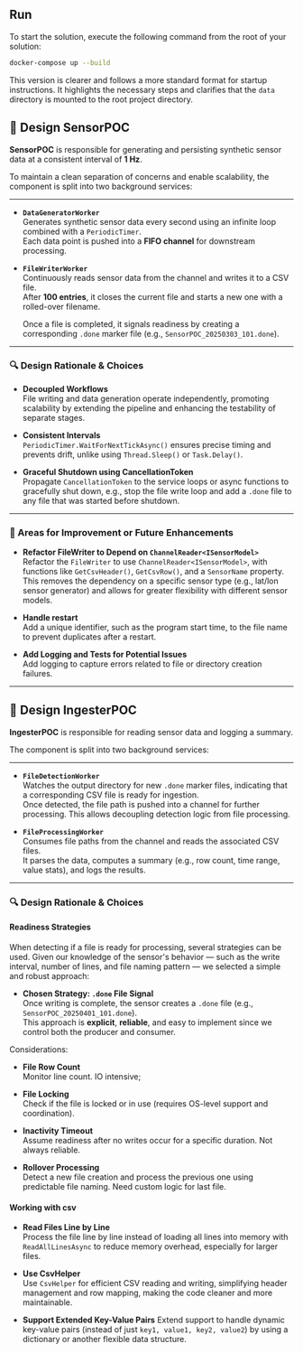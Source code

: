 ## Run

To start the solution, execute the following command from the root of your solution:

```bash
docker-compose up --build
```

This version is clearer and follows a more standard format for startup instructions. It highlights the necessary steps and clarifies that the `data` directory is mounted to the root project directory.


## 🧩 Design SensorPOC

**SensorPOC** is responsible for generating and persisting synthetic sensor data at a consistent interval of **1 Hz**.

To maintain a clean separation of concerns and enable scalability, the component is split into two background services:

---

- **`DataGeneratorWorker`**  
  Generates synthetic sensor data every second using an infinite loop combined with a `PeriodicTimer`.  
  Each data point is pushed into a **FIFO channel** for downstream processing.

- **`FileWriterWorker`**  
  Continuously reads sensor data from the channel and writes it to a CSV file.  
  After **100 entries**, it closes the current file and starts a new one with a rolled-over filename.

  Once a file is completed, it signals readiness by creating a corresponding `.done` marker file (e.g., `SensorPOC_20250303_101.done`).

---

### 🔍 Design Rationale & Choices

- **Decoupled Workflows**  
  File writing and data generation operate independently, promoting scalability by extending the pipeline and enhancing the testability of separate stages.

- **Consistent Intervals**  
  `PeriodicTimer.WaitForNextTickAsync()` ensures precise timing and prevents drift, unlike using `Thread.Sleep()` or `Task.Delay()`.

- **Graceful Shutdown using CancellationToken**  
  Propagate `CancellationToken` to the service loops or async functions to gracefully shut down, e.g., stop the file write loop and add a `.done` file to any file that was started before shutdown.

---

### 🔧 Areas for Improvement or Future Enhancements

- **Refactor FileWriter to Depend on `ChannelReader<ISensorModel>`**  
  Refactor the `FileWriter` to use `ChannelReader<ISensorModel>`, with functions like `GetCsvHeader()`, `GetCsvRow()`, and a `SensorName` property. This removes the dependency on a specific sensor type (e.g., lat/lon sensor generator) and allows for greater flexibility with different sensor models.

- **Handle restart**  
  Add a unique identifier, such as the program start time, to the file name to prevent duplicates after a restart.

- **Add Logging and Tests for Potential Issues**  
  Add logging to capture errors related to file or directory creation failures.

---

## 🧩 Design IngesterPOC

**IngesterPOC** is responsible for reading sensor data and logging a summary.

The component is split into two background services:

---
- **`FileDetectionWorker`**  
  Watches the output directory for new `.done` marker files, indicating that a corresponding CSV file is ready for ingestion.  
  Once detected, the file path is pushed into a channel for further processing. This allows decoupling detection logic from file processing.

- **`FileProcessingWorker`**  
  Consumes file paths from the channel and reads the associated CSV files.  
  It parses the data, computes a summary (e.g., row count, time range, value stats), and logs the results.

---

### 🔍 Design Rationale & Choices

#### Readiness Strategies

When detecting if a file is ready for processing, several strategies can be used. Given our knowledge of the sensor's behavior — such as the write interval, number of lines, and file naming pattern — we selected a simple and robust approach:

- **Chosen Strategy: `.done` File Signal**  
  Once writing is complete, the sensor creates a `.done` file (e.g., `SensorPOC_20250401_101.done`).  
  This approach is **explicit**, **reliable**, and easy to implement since we control both the producer and consumer.

Considerations:
- **File Row Count**  
  Monitor line count. IO intensive;

- **File Locking**  
  Check if the file is locked or in use (requires OS-level support and coordination).

- **Inactivity Timeout**  
  Assume readiness after no writes occur for a specific duration. Not always reliable.

- **Rollover Processing**  
  Detect a new file creation and process the previous one using predictable file naming. Need custom logic for last file. 

#### Working with csv

- **Read Files Line by Line**  
  Process the file line by line instead of loading all lines into memory with `ReadAllLinesAsync` to reduce memory overhead, especially for larger files.

- **Use CsvHelper**  
  Use `CsvHelper` for efficient CSV reading and writing, simplifying header management and row mapping, making the code cleaner and more maintainable.

- **Support Extended Key-Value Pairs**
  Extend support to handle dynamic key-value pairs (instead of just `key1, value1, key2, value2`) by using a dictionary or another flexible data structure.



